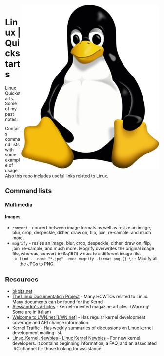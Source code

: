 <img src="assets/Tux.svg" alt="Linux (Tux)" style="width: 450px;" align="right">

# Linux | Quickstarts
Linux Quickstarts... Some of my past notes.

Contains command lists with some example of usage. Also this repo includes useful links related to Linux.

## Command lists
### Multimedia
#### Images
- `convert` - convert between image formats as well as resize an image, blur, crop, despeckle, dither, draw on, flip, join, re-sample, and much more.
- `mogrify` - resize an image, blur, crop, despeckle, dither, draw on, flip, join, re-sample, and much more. Mogrify overwrites the original image file, whereas, convert-im6.q16(1) writes to a different image file.
    - `find . -name "*.jpg" -exec mogrify -format png {} \;` - Modify all the JPGs to PNG.
## Resources
- [bkbits.net](http://bkbits.net/)
- [The Linux Documentation Project](https://tldp.org/) - Many HOWTOs related to Linux. Many documents can be found for the Kernel.
- [Alessandro's Articles](https://www.linux.it/~rubini/docs/) - Kernel-oriented magazine articles. (Warning! Some are in Italian)
- [Welcome to LWN.net [LWN.net]](https://lwn.net/) - Has regular kernel development coverage and API change information.
- [Kernel Traffic](http://www.kerneltraffic.org/) - Has weekly summaries of discussions on Linux kernel development mailing list.
- [Linux_Kernel_Newbies - Linux Kernel Newbies](https://kernelnewbies.org/) - For new kernel developers. It contains beginning information, a FAQ, and an associated IRC channel for those looking for assistance.
